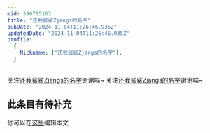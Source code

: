 ```yaml
---
mid: 396785163
title: "还我鲨鲨Zjangs的名字"
pubDate: "2024-11-04T11:26:46.935Z"
updatedDate: "2024-11-04T11:26:46.935Z"
profile:
  {
    Nickname: ["还我鲨鲨Zjangs的名字"],
  }
---
```


关注[还我鲨鲨Zjangs的名字](https://space.bilibili.com/396785163)谢谢喵~ 关注[还我鲨鲨Zjangs的名字](https://space.bilibili.com/396785163)谢谢喵~

## 此条目有待补充
你可以在[这里](https://github.com/Yuhanawa/VTuber.ICU-Content/edit/master/v/还我鲨鲨Zjangs的名字/index.md)编辑本文
